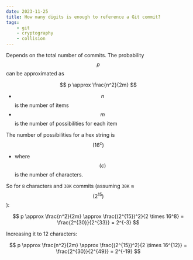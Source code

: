 ```yaml
---
date: 2023-11-25
title: How many digits is enough to reference a Git commit?
tags:
    - git
    - cryptography
    - collision
---
```


Depends on the total number of commits. The probability $$p$$ can be approximated as

$$
p \approx \frac{n^2}{2m}
$$

- $$n$$ is the number of items
- $$m$$ is the number of possibilities for each item

The number of possibilities for a hex string is $$( 16^c )$$

- where $$( c )$$ is the number of characters.

So for `8` characters and `30K` commits (assuming `30K` ≈ $$( 2^{15} )$$):

$$
p \approx \frac{n^2}{2m} \approx \frac{(2^{15})^2}{2 \times 16^8} = \frac{2^{30}}{2^{33}} = 2^{-3}
$$

Increasing it to 12 characters:

$$
p \approx \frac{n^2}{2m} \approx \frac{(2^{15})^2}{2 \times 16^{12}} = \frac{2^{30}}{2^{49}} = 2^{-19}
$$


